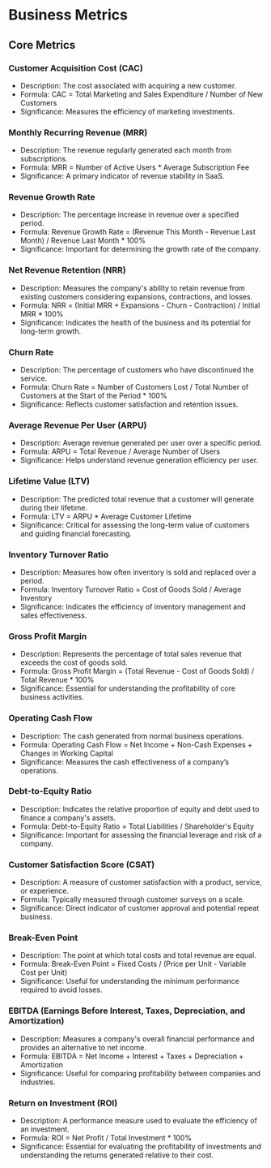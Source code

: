 # Business Metrics

## Core Metrics

### Customer Acquisition Cost (CAC)
- Description: The cost associated with acquiring a new customer.
- Formula: CAC = Total Marketing and Sales Expenditure / Number of New Customers
- Significance: Measures the efficiency of marketing investments.

### Monthly Recurring Revenue (MRR)
- Description: The revenue regularly generated each month from subscriptions.
- Formula: MRR = Number of Active Users * Average Subscription Fee
- Significance: A primary indicator of revenue stability in SaaS.

### Revenue Growth Rate
- Description: The percentage increase in revenue over a specified period.
- Formula: Revenue Growth Rate = (Revenue This Month - Revenue Last Month) / Revenue Last Month * 100%
- Significance: Important for determining the growth rate of the company.

### Net Revenue Retention (NRR)
- Description: Measures the company's ability to retain revenue from existing customers considering expansions, contractions, and losses.
- Formula: NRR = (Initial MRR + Expansions - Churn - Contraction) / Initial MRR * 100%
- Significance: Indicates the health of the business and its potential for long-term growth.

### Churn Rate
- Description: The percentage of customers who have discontinued the service.
- Formula: Churn Rate = Number of Customers Lost / Total Number of Customers at the Start of the Period * 100%
- Significance: Reflects customer satisfaction and retention issues.

### Average Revenue Per User (ARPU)
- Description: Average revenue generated per user over a specific period.
- Formula: ARPU = Total Revenue / Average Number of Users
- Significance: Helps understand revenue generation efficiency per user.

### Lifetime Value (LTV)
- Description: The predicted total revenue that a customer will generate during their lifetime.
- Formula: LTV = ARPU * Average Customer Lifetime
- Significance: Critical for assessing the long-term value of customers and guiding financial forecasting.

### Inventory Turnover Ratio
- Description: Measures how often inventory is sold and replaced over a period.
- Formula: Inventory Turnover Ratio = Cost of Goods Sold / Average Inventory
- Significance: Indicates the efficiency of inventory management and sales effectiveness.

### Gross Profit Margin
- Description: Represents the percentage of total sales revenue that exceeds the cost of goods sold.
- Formula: Gross Profit Margin = (Total Revenue - Cost of Goods Sold) / Total Revenue * 100%
- Significance: Essential for understanding the profitability of core business activities.

### Operating Cash Flow
- Description: The cash generated from normal business operations.
- Formula: Operating Cash Flow = Net Income + Non-Cash Expenses + Changes in Working Capital
- Significance: Measures the cash effectiveness of a company’s operations.

### Debt-to-Equity Ratio
- Description: Indicates the relative proportion of equity and debt used to finance a company's assets.
- Formula: Debt-to-Equity Ratio = Total Liabilities / Shareholder's Equity
- Significance: Important for assessing the financial leverage and risk of a company.

### Customer Satisfaction Score (CSAT)
- Description: A measure of customer satisfaction with a product, service, or experience.
- Formula: Typically measured through customer surveys on a scale.
- Significance: Direct indicator of customer approval and potential repeat business.

### Break-Even Point
- Description: The point at which total costs and total revenue are equal.
- Formula: Break-Even Point = Fixed Costs / (Price per Unit - Variable Cost per Unit)
- Significance: Useful for understanding the minimum performance required to avoid losses.

### EBITDA (Earnings Before Interest, Taxes, Depreciation, and Amortization)
- Description: Measures a company's overall financial performance and provides an alternative to net income.
- Formula: EBITDA = Net Income + Interest + Taxes + Depreciation + Amortization
- Significance: Useful for comparing profitability between companies and industries.

### Return on Investment (ROI)
- Description: A performance measure used to evaluate the efficiency of an investment.
- Formula: ROI = Net Profit / Total Investment * 100%
- Significance: Essential for evaluating the profitability of investments and understanding the returns generated relative to their cost.
